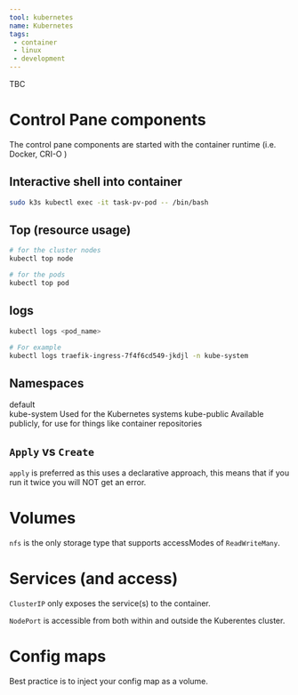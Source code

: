 ```yaml
---
tool: kubernetes
name: Kubernetes
tags:
 - container
 - linux
 - development
--- 
```


TBC
<!--more-->

# Control Pane components

The control pane components are started with the container runtime (i.e. Docker, CRI-O )

## Interactive shell into container

```sh
sudo k3s kubectl exec -it task-pv-pod -- /bin/bash
```

## Top (resource usage)

```sh
# for the cluster nodes
kubectl top node

# for the pods
kubectl top pod
```

## logs

```sh
kubectl logs <pod_name>

# For example
kubectl logs traefik-ingress-7f4f6cd549-jkdjl -n kube-system
```

## Namespaces

default           
kube-system       Used for the Kubernetes systems
kube-public       Available publicly, for use for things like container repositories

## `Apply` vs `Create`

`apply` is preferred as this uses a declarative approach, this means that if you run it twice you will NOT get an error.

# Volumes

`nfs` is the only storage type that supports accessModes of `ReadWriteMany`.

# Services (and access)

`ClusterIP` only exposes the service(s) to the container.

`NodePort` is accessible from both within and outside the Kuberentes cluster.

# Config maps

Best practice is to inject your config map as a volume.